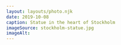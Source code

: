 ```yaml
---
layout: layouts/photo.njk
date: 2019-10-08
caption: Statue in the heart of Stockholm
imageSource: stockholm-statue.jpg
imageAlt:
---
```

